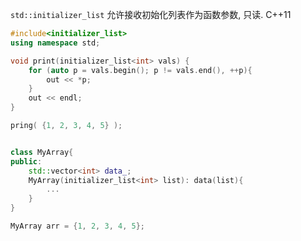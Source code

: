 `std::initializer_list` 允许接收初始化列表作为函数参数, 只读. C++11


```cpp
#include<initializer_list>
using namespace std;

void print(initializer_list<int> vals) {
	for (auto p = vals.begin(); p != vals.end(), ++p){
		out << *p;
	}
	out << endl;
}

pring( {1, 2, 3, 4, 5} );


class MyArray{
public:
	std::vector<int> data_;
	MyArray(initializer_list<int> list): data(list){
		...
	}
}

MyArray arr = {1, 2, 3, 4, 5};
```

